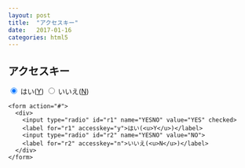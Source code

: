 ```yaml
---
layout: post
title:  "アクセスキー"
date:   2017-01-16
categories: html5
---
```


## アクセスキー

<form action="#">
  <div>
    <input type="radio" id="r1" name="YESNO" value="YES" checked>
    <label for="r1" accesskey="y">はい(<u>Y</u>)</label>
    <input type="radio" id="r2" name="YESNO" value="NO">
    <label for="r2" accesskey="n">いいえ(<u>N</u>)</label>
  </div>
</form>

```
<form action="#">
  <div>
    <input type="radio" id="r1" name="YESNO" value="YES" checked>
    <label for="r1" accesskey="y">はい(<u>Y</u>)</label>
    <input type="radio" id="r2" name="YESNO" value="NO">
    <label for="r2" accesskey="n">いいえ(<u>N</u>)</label>
  </div>
</form>
```
